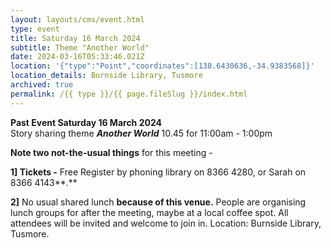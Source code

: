 ```yaml
---
layout: layouts/cms/event.html
type: event
title: Saturday 16 March 2024
subtitle: Theme "Another World"
date: 2024-03-16T05:33:46.021Z
location: '{"type":"Point","coordinates":[138.6430636,-34.9383568]}'
location_details: Burnside Library, Tusmore
archived: true
permalink: /{{ type }}/{{ page.fileSlug }}/index.html
---
```

**Past Event Saturday 16 March 2024**\
Story sharing theme ***Another World*** 10.45 for 11:00am - 1:00pm

**Note two not-the-usual things** for this meeting -

**1] Tickets -** Free  Register by phoning library on 8366 4280, or Sarah on 8366 4143**.** 

**2]** No usual shared lunch **because of this venue.** People are organising lunch groups for after the meeting, maybe at a local coffee spot. All attendees will be invited and welcome to join in. 
Location: Burnside Library, Tusmore.